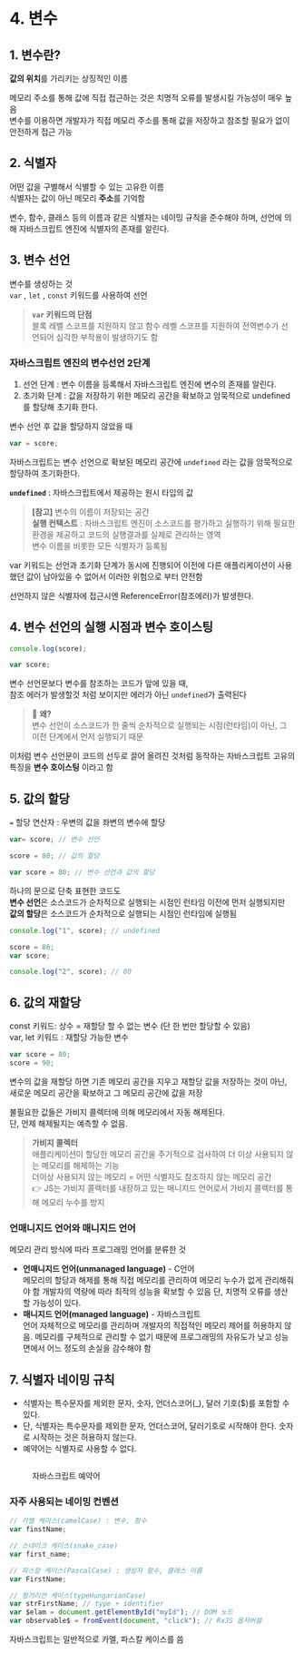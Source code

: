 # 4. 변수

## 1. 변수란?

**값의 위치**를 가리키는 상징적인 이름

메모리 주소를 통해 값에 직접 접근하는 것은 치명적 오류를 발생시킬 가능성이 매우 높음\
변수를 이용하면 개발자가 직접 메모리 주소를 통해 값을 저장하고 참조할 필요가 없이 안전하게 접근 가능

## 2. 식별자

어떤 값을 구별해서 식별할 수 있는 고유한 이름\
식별자는 값이 아닌 메모리 **주소**를 기억함

변수, 함수, 클래스 등의 이름과 같은 식별자는 네이밍 규칙을 준수해야 하며, 선언에 의해 자바스크립트 엔진에 식별자의 존재를 알린다.

## 3. 변수 선언

변수를 생성하는 것\
`var` , `let` , `const` 키워드를 사용하여 선언

> **`var` 키워드의 단점**\
> 블록 레벨 스코프를 지원하지 않고 함수 레벨 스코프를 지원하여 전역변수가 선언되어 심각한 부작용이 발생하기도 함

### 자바스크립트 엔진의 변수선언 2단계

1. 선언 단계 : 변수 이름을 등록해서 자바스크립트 엔진에 변수의 존재를 알린다.
2. 초기화 단계 : 값을 저장하기 위한 메모리 공간을 확보하고 암묵적으로 undefined를 할당해 초기화 한다.

변수 선언 후 값을 할당하지 않았을 때

```js
var = score;
```

자바스크립트는 변수 선언으로 확보된 메모리 공간에 `undefined` 라는 값을 암묵적으로 할당하여 초기화한다.

**`undefined`** : 자바스크립트에서 제공하는 원시 타입의 값

> **\[참고]** 변수의 이름이 저장되는 공간\
> **실행 컨텍스트** : 자바스크립트 엔진이 소스코드를 평가하고 실행하기 위해 필요한 환경을 제공하고 코드의 실행결과를 실제로 관리하는 영역\
> 변수 이름을 비롯한 모든 식별자가 등록됨

var 키워드는 선언과 초기화 단계가 동시에 진행되어 이전에 다른 애플리케이션이 사용했던 값이 남아있을 수 없어서 이러한 위험으로 부터 안전함

선언하지 않은 식별자에 접근시엔 ReferenceError(참조에러)가 발생한다.

## 4. 변수 선언의 실행 시점과 변수 호이스팅

```js
console.log(score);

var score;
```

변수 선언문보다 변수를 참조하는 코드가 앞에 있을 때,\
참조 에러가 발생할것 처럼 보이지만 에러가 아닌 `undefined`가 출력된다

> 🤔 **왜?**\
> 변수 선언이 소스코드가 한 줄씩 순차적으로 실행되는 시점(런타임)이 아닌, 그 이전 단계에서 먼저 실행되기 때문

이처럼 변수 선언문이 코드의 선두로 끌어 올려진 것처럼 동작하는 자바스크립트 고유의 특징을 **변수 호이스팅** 이라고 함

## 5. 값의 할당

`=` 할당 연산자 : 우변의 값을 좌변의 변수에 할당

```js
var= score; // 변수 선언

score = 80; // 값의 할당

var score = 80; // 변수 선언과 값의 할당
```

하나의 문으로 단축 표현한 코드도\
**변수 선언**은 소스코드가 순차적으로 실행되는 시점인 런타임 이전에 먼저 실행되지만\
**값의 할당**은 소스코드가 순차적으로 실행되는 시점인 런타임에 실행됨

```js
console.log("1", score); // undefined

score = 80;
var score;

console.log("2", score); // 80
```

## 6. 값의 재할당

const 키워드: 상수 = 재할당 할 수 없는 변수 (단 한 번만 할당할 수 있음)\
var, let 키워드 : 재할당 가능한 변수

```js
var score = 80;
score = 90;
```

변수의 값을 재할당 하면 기존 메모리 공간을 지우고 재할당 값을 저장하는 것이 아닌, 새로운 메모리 공간을 확보하고 그 메모리 공간에 값을 저장

불필요한 값들은 가비지 콜렉터에 의해 메모리에서 자동 해제된다.\
단, 언제 해제될지는 예측할 수 없음.

> **가비지 콜렉터**\
> 애플리케이션이 할당한 메모리 공간을 주기적으로 검사하여 더 이상 사용되지 않는 메모리를 해제하는 기능\
> 더이상 사용되지 않는 메모리 = 어떤 식별자도 참조하지 않는 메모리 공간\
> 👉 JS는 가비지 콜렉터를 내장하고 있는 매니지드 언어로서 가비지 콜렉터를 통해 메모리 누수를 방지

### 언매니지드 언어와 매니지드 언어

메모리 관리 방식에 따라 프로그래밍 언어를 분류한 것

- **언매니지드 언어(unmanaged language)** - C언어\
  메모리의 할당과 해제를 통해 직접 메모리를 관리하여 메모리 누수가 없게 관리해줘야 함 개발자의 역량에 따라 최적의 성능을 확보할 수 있음 단, 치명적 오류를 생산할 가능성이 있다.
- **매니지드 언어(managed language)** - 자바스크립트\
  언어 자체적으로 메모리를 관리하며 개발자의 직접적인 메모리 제어를 허용하지 않음. 메모리를 구체적으로 관리할 수 없기 때문에 프로그래밍의 자유도가 낮고 성능면에서 어느 정도의 손실을 감수해야 함

## 7. 식별자 네이밍 규칙

- 식별자는 특수문자를 제외한 문자, 숫자, 언더스코어(\_), 달러 기호($)를 포함할 수 있다.
- 단, 식별자는 특수문자를 제외한 문자, 언더스코어, 달러기호로 시작해야 한다. 숫자로 시작하는 것은 허용하지 않는다.
- 예약어는 식별자로 사용할 수 없다.

<figure><img src="../.gitbook/assets/282487015-c8b95dc5-5285-48ed-81e4-205a36fd4825.png" alt="" align="center"><figcaption><p>자바스크립트 예약어 </p></figcaption></figure>

### 자주 사용되는 네이밍 컨벤션

```js
// 카멜 케이스(camelCase) : 변수, 함수
var finstName;

// 스네이크 케이스(snake_case)
var first_name;

// 파스칼 케이스(PascalCase) : 생성자 함수, 클래스 이름
var FirstName;

// 헝가리언 케이스(typeHungarianCase)
var strFirstName; // type + identifier
var $elam = document.getElementById("myId"); // DOM 노드
var observable$ = fromEvent(document, "click"); // RxJS 옵저버블
```

자바스크립트는 일반적으로 카멜, 파스칼 케이스를 씀
